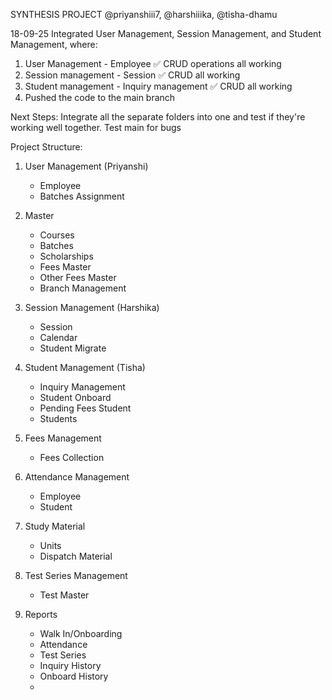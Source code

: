 SYNTHESIS PROJECT
@priyanshiii7, @harshiiika, @tisha-dhamu

18-09-25
Integrated User Management, Session Management, and Student Management, where:
1. User Management - Employee ✅ CRUD operations all working
2. Session management - Session ✅ CRUD all working
3. Student management - Inquiry management ✅ CRUD all working
4. Pushed the code to the main branch

Next Steps:
Integrate all the separate folders into one and test if they're working well together.
Test main for bugs

Project Structure:
1. User Management (Priyanshi)
   - Employee
   - Batches Assignment
  
2. Master
   - Courses
   - Batches
   - Scholarships
   - Fees Master
   - Other Fees Master
   - Branch Management
  
3. Session Management (Harshika)
   - Session
   - Calendar
   - Student Migrate
  
4. Student Management (Tisha)
   - Inquiry Management
   - Student Onboard
   - Pending Fees Student
   - Students
  
5. Fees Management
   - Fees Collection

6. Attendance Management
   - Employee
   - Student
  
7. Study Material
   - Units
   - Dispatch Material

8. Test Series Management
   - Test Master
  
9. Reports
    - Walk In/Onboarding
    - Attendance
    - Test Series
    - Inquiry History
    - Onboard History
    - 
      

